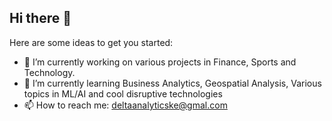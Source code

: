 ## Hi there 👋

Here are some ideas to get you started:

- 🔭 I’m currently working on various projects in Finance, Sports and Technology. 
- 🌱 I’m currently learning Business Analytics, Geospatial Analysis, Various topics in ML/AI and cool disruptive technologies
- 📫 How to reach me: deltaanalyticske@gmal.com
